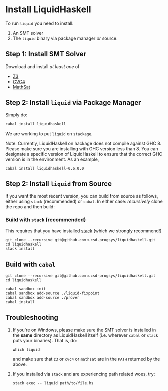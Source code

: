 # Install LiquidHaskell

To run `liquid` you need to install:

1. An SMT solver
2. The `liquid` binary via package manager *or* source.


## Step 1: Install SMT Solver

Download and install *at least one* of

+ [Z3](https://github.com/Z3Prover/z3/releases)
+ [CVC4](http://cvc4.cs.nyu.edu/)
+ [MathSat](http://mathsat.fbk.eu/download.html)


## Step 2: Install `liquid` via Package Manager

Simply do:

    cabal install liquidhaskell

We are working to put `liquid` on `stackage`.

Note: Currently, LiquidHaskell on hackage does not compile against GHC 8.
Please make sure you are installing with GHC version less than 8. You can
designate a specific version of LiquidHaskell to ensure that the correct
GHC version is in the environment. As an example,

    cabal install liquidhaskell-0.6.0.0

## Step 2: Install `liquid` from Source

If you want the most recent version, you can build from source as follows,
either using `stack` (recommended) or `cabal`. In either case: *recursively*
clone the repo and then build:

### Build with `stack` (recommended)

This requires that you have installed [stack][stack] (which we strongly recommend!)

    git clone --recursive git@github.com:ucsd-progsys/liquidhaskell.git
    cd liquidhaskell
    stack install

## Build with `cabal`

    git clone --recursive git@github.com:ucsd-progsys/liquidhaskell.git
    cd liquidhaskell

    cabal sandbox init
    cabal sandbox add-source ./liquid-fixpoint
    cabal sandbox add-source ./prover
    cabal install

## Troubleshooting


1. If you're on Windows, please make sure the SMT solver is installed
    in the **same** directory as LiquidHaskell itself (i.e. wherever
    `cabal` or `stack` puts your binaries). That is, do:

    ```
    which liquid
    ```

    and make sure that `z3` or `cvc4` or `mathsat` are in the `PATH`
    returned by the above.

2. If you installed via `stack` and are experiencing path related woes, try:

    ```
    stack exec -- liquid path/to/file.hs
    ```

[stack]: https://github.com/commercialhaskell/stack/blob/master/doc/install_and_upgrade.md
